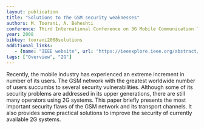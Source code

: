 ```yaml
---
layout: publication
title: "Solutions to the GSM security weaknesses"
authors: M. Toorani, A. Beheshti
conference: Third International Conference on 3G Mobile Communication Technologies
year: 2008
bibkey: toorani2008solutions
additional_links:
   - {name: "IEEE website", url: "https://ieeexplore.ieee.org/abstract/document/4756489"}
tags: ["Overview", "2G"]
---
```

Recently, the mobile industry has experienced an extreme increment in number of its users. The GSM network with the greatest worldwide number of users succumbs to several security vulnerabilities. Although some of its security problems are addressed in its upper generations, there are still many operators using 2G systems. This paper briefly presents the most important security flaws of the GSM network and its transport channels. It also provides some practical solutions to improve the security of currently available 2G systems.